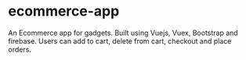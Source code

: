 # ecommerce-app
An Ecommerce app for gadgets. Built using Vuejs, Vuex, Bootstrap and firebase. 
Users can add to cart, delete from cart, checkout and place orders.
